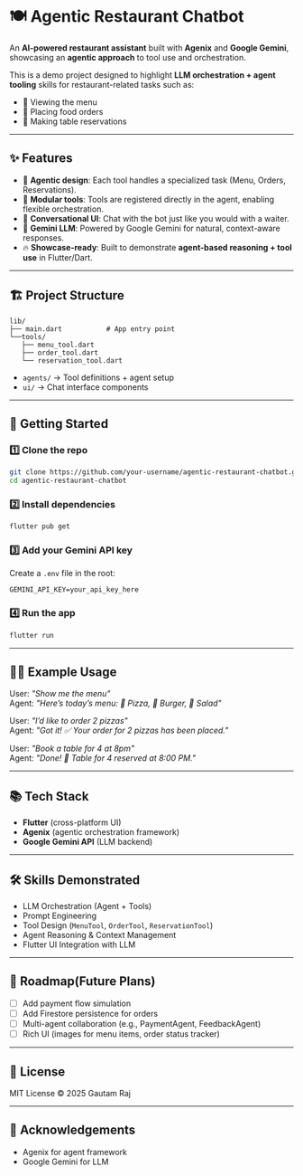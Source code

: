 # 🍽️ Agentic Restaurant Chatbot  

An **AI-powered restaurant assistant** built with **Agenix** and **Google Gemini**, showcasing an **agentic approach** to tool use and orchestration.  

This is a demo project designed to highlight **LLM orchestration + agent tooling** skills for restaurant-related tasks such as:  
- 📜 Viewing the menu  
- 🛒 Placing food orders  
- 📅 Making table reservations  

---

## ✨ Features  
- 🤖 **Agentic design**: Each tool handles a specialized task (Menu, Orders, Reservations).  
- 🧩 **Modular tools**: Tools are registered directly in the agent, enabling flexible orchestration.  
- 💬 **Conversational UI**: Chat with the bot just like you would with a waiter.  
- 🔗 **Gemini LLM**: Powered by Google Gemini for natural, context-aware responses.  
- 🔥 **Showcase-ready**: Built to demonstrate **agent-based reasoning + tool use** in Flutter/Dart.  

---

## 🏗️ Project Structure  

```
lib/
├── main.dart           # App entry point
└──tools/
   ├── menu_tool.dart
   ├── order_tool.dart
   └── reservation_tool.dart

```

- `agents/` → Tool definitions + agent setup  
- `ui/` → Chat interface components  

---

## 🚀 Getting Started  

### 1️⃣ Clone the repo  
```bash
git clone https://github.com/your-username/agentic-restaurant-chatbot.git
cd agentic-restaurant-chatbot
```

### 2️⃣ Install dependencies  
```bash
flutter pub get
```

### 3️⃣ Add your Gemini API key  
Create a `.env` file in the root:  
```
GEMINI_API_KEY=your_api_key_here
```

### 4️⃣ Run the app  
```bash
flutter run
```

---

## 🧑‍🍳 Example Usage  

User: *"Show me the menu"*  
Agent: *"Here’s today’s menu: 🍕 Pizza, 🍔 Burger, 🥗 Salad"*  

User: *"I’d like to order 2 pizzas"*  
Agent: *"Got it! ✅ Your order for 2 pizzas has been placed."*  

User: *"Book a table for 4 at 8pm"*  
Agent: *"Done! 📅 Table for 4 reserved at 8:00 PM."*  

---

## 📚 Tech Stack  
- **Flutter** (cross-platform UI)  
- **Agenix** (agentic orchestration framework)  
- **Google Gemini API** (LLM backend)  

---

## 🛠️ Skills Demonstrated  
- LLM Orchestration (Agent + Tools)  
- Prompt Engineering  
- Tool Design (`MenuTool`, `OrderTool`, `ReservationTool`)  
- Agent Reasoning & Context Management  
- Flutter UI Integration with LLM  

---

## 📌 Roadmap(Future Plans)
- [ ] Add payment flow simulation  
- [ ] Add Firestore persistence for orders  
- [ ] Multi-agent collaboration (e.g., PaymentAgent, FeedbackAgent)  
- [ ] Rich UI (images for menu items, order status tracker)  

---

## 📜 License  
MIT License © 2025 Gautam Raj

---

## 🙌 Acknowledgements  
- Agenix for agent framework  
- Google Gemini for LLM  
